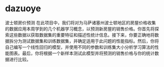 # dazuoye
波士顿房价预测
在此项目中，我们将对为马萨诸塞州波士顿地区的房屋价格收集的数据应用本周学到的几个机器学习概念，以预测新房屋的销售价格。你首先将探索这些数据以获取数据集的重要特征和描述性统计信息。接下来，你要正确地将数据拆分为测试数据集和训练数据集，并确定适用于此问题的性能指标。然后，你将自己编写一个线性回归的模型，并使用不同的参数和训练集大小分析学习算法的性能图表。最后，你将根据一个新样本测试此模型并将预测的销售价格与你的统计数据进行比较。

